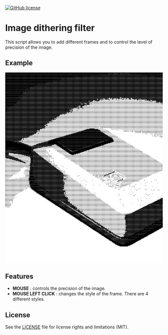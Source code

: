 [![GitHub license](https://img.shields.io/github/license/aurelienmaufroid/image-dithering-filter)](https://github.com/aurelienmaufroid/image-dithering-filter/blob/main/LICENCE)

Image dithering filter
==============

This script allows you to add different frames and to control the level of precision of the image.

## Example
<img alt="result of this script" src="https://github.com/aurelienmaufroid/image-dithering-filter/blob/10ba13f3ef720c997050b71532afe0b8806578b4/screenshots/img4.jpg">


## Features
* **MOUSE** : controls the precision of the image. 
* **MOUSE LEFT CLICK** : changes the style of the frame. There are 4 different styles.


## License
See the [LICENSE](LICENSE.md) file for license rights and limitations (MIT).
